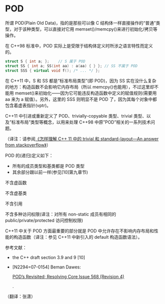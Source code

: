 # POD

所谓 POD(Plain Old Data)，指的是那些可以像 C 结构体一样直接操作的“普通”类型，对于该种类型，可以直接对它用 memset()/memcpy()来进行初始化/拷贝等操作。

在 C++98 标准中，POD 实际上是受限于结构体定义时所涉之语言特性而定义的。

```cpp
struct S { int a; };    // S 属于 POD
struct SS { int a; SS(int aa) : a(aa) { } }; // SS 不属于 POD
struct SSS { virtual void f(); /* ... */ }; 
```

在 C++11 中，S 和 SS 都是“标准布局类型”(即 POD)，因为 SS 实在没什么复杂的地方：构造函数不会影响它内存布局（所以 memcpy()也能用），不过这里却不能用 memset()来初始化——因为它可能违反构造函数中定义的赋值规则(需要用 aa 来为 a 赋值）。另外，这里的 SSS 则明显不是 POD 了，因为其每个对象中都包含着虚表指针(vptr)。

C++11 中引进或重新定义了 POD、trivially-copyable 类型、trivial 类型、以及”标准布局”类型等概念，以用来处理 C++98 中原”POD”相关的一系列技术问题。

（译注：请参阅[《怎样理解 C++ 11 中的 trivial 和 standard-layout—An answer from stackoverflow》](http://www.cnblogs.com/tingshuo/archive/2013/03/28/2986236.html)）

POD 的(递归)定义如下：

*   所有的成员类型和基类都是 POD 类型
*   其余部分跟以前一样(参见[10]第九章节)

不含虚函数

不含虚基类

不含引用

不含多种访问权限(译注：对所有 non-static 成员有相同的 public/private/protected 访问控制权限)

C++11 中关于 POD 方面最重要的部分就是 POD 中允许存在不影响内存布局和性能的构造函数（译注：参见 C++11 中新引入的 default 构造函数语法）。

参考文献：

*   the C++ draft section 3.9 and 9 [10]
*   [N2294=07-0154] Beman Dawes:

    [POD’s Revisited; Resolving Core Issue 568 (Revision 4)](http://www.open-std.org/jtc1/sc22/wg21/docs/papers/2007/n2294.html)

    .

（翻译：张潇）